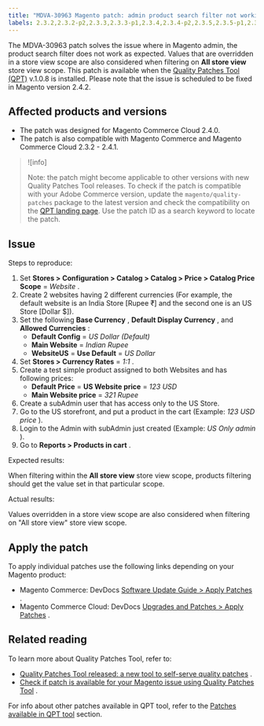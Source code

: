 ```yaml
---
title: "MDVA-30963 Magento patch: admin product search filter not working as expected"
labels: 2.3.2,2.3.2-p2,2.3.3,2.3.3-p1,2.3.4,2.3.4-p2,2.3.5,2.3.5-p1,2.3.5-p2,2.3.6,2.4.0,2.4.0-p1,2.4.1,2.4.1-p1,QPT 1.0.8,QPT patches,Magento Commerce,Magento Commerce Cloud,Quality Patches Tool,disabled,enabled,product search filter
---
```


The MDVA-30963 patch solves the issue where in Magento admin, the product search filter does not work as expected. Values that are overridden in a store view scope are also considered when filtering on **All store view** store view scope. This patch is available when the [Quality Patches Tool (QPT)](https://devdocs.magento.com/guides/v2.4/comp-mgr/patching.html#mqp) v.1.0.8 is installed. Please note that the issue is scheduled to be fixed in Magento version 2.4.2.

## Affected products and versions

* The patch was designed for Magento Commerce Cloud 2.4.0.
* The patch is also compatible with Magento Commerce and Magento Commerce Cloud 2.3.2 - 2.4.1.

>![info]
>
 >Note: the patch might become applicable to other versions with new Quality Patches Tool releases. To check if the patch is compatible with your Adobe Commerce version, update the `magento/quality-patches` package to the latest version and check the compatibility on the [QPT landing page](https://devdocs.magento.com/quality-patches/tool.html#patch-grid). Use the patch ID as a search keyword to locate the patch.

## Issue

 <span class="wysiwyg-underline">Steps to reproduce:</span> 

1. Set **Stores > Configuration > Catalog > Catalog  > Price > Catalog Price Scope** = *Website* .
1. Create 2 websites having 2 different currencies (For example, the default website is an India Store \[Rupee ₹\] and the second one is an US Store \[Dollar $\]).
1. Set the following **Base Currency** , **Default Display Currency** , and **Allowed Currencies** :
    * **Default Config** = *US Dollar (Default)* 
    * **Main Website** = *Indian Rupee* 
    * **WebsiteUS** = **Use Default** = *US Dollar* 
1. Set **Stores > Currency Rates** = *1:1* .
1. Create a test simple product assigned to both Websites and has following prices:
    * **Default Price** = **US Website price** = *123 USD* 
    * **Main Website price** = *321 Rupee* 
1. Create a subAdmin user that has access only to the US Store.
1. Go to the US storefront, and put a product in the cart (Example: *123 USD price* ).
1. Login to the Admin with subAdmin just created (Example: *US Only admin* ).
1. Go to **Reports > Products in cart** .

 <span class="wysiwyg-underline">Expected results:</span> 

When filtering within the **All store view** store view scope, products filtering should get the value set in that particular scope.

 <span class="wysiwyg-underline">Actual results:</span> 

Values overridden in a store view scope are also considered when filtering on "All store view" store view scope.

## Apply the patch

To apply individual patches use the following links depending on your Magento product:

* Magento Commerce: DevDocs [Software Update Guide > Apply Patches](https://devdocs.magento.com/guides/v2.4/comp-mgr/patching.html) .
* Magento Commerce Cloud: DevDocs [Upgrades and Patches > Apply Patches](https://devdocs.magento.com/cloud/project/project-patch.html) .

## Related reading

To learn more about Quality Patches Tool, refer to:

* [Quality Patches Tool released: a new tool to self-serve quality patches](https://support.magento.com/hc/en-us/articles/360047139492) .
* [Check if patch is available for your Magento issue using Quality Patches Tool](https://support.magento.com/hc/en-us/articles/360047125252) .

For info about other patches available in QPT tool, refer to the [Patches available in QPT tool](https://support.magento.com/hc/en-us/sections/360010506631-Patches-available-in-QPT-tool-) section.